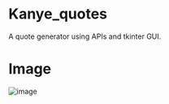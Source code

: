 # Kanye_quotes
A quote generator using APIs and tkinter GUI.

# Image
![image](https://user-images.githubusercontent.com/107172416/227760945-831299e2-bbb0-47eb-851b-39a07e0fd46b.png)

